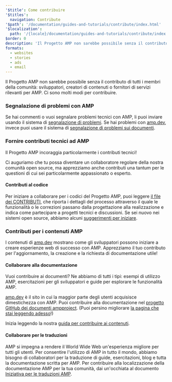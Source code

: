 ```yaml
---
'$title': Come contribuire
'$titles':
  navigation: Contribute
'$path': '/documentation/guides-and-tutorials/contribute/index.html'
'$localization':
  path: '/{locale}/documentation/guides-and-tutorials/contribute/index.html'
$order: 0
description: 'Il Progetto AMP non sarebbe possibile senza il contributo di tutti i membri della comunità: sviluppatori, creatori di contenuti o fornitori di servizi rilevanti per AMP.'
formats:
  - websites
  - stories
  - ads
  - email
---
```


Il Progetto AMP non sarebbe possibile senza il contributo di tutti i membri della comunità: sviluppatori, creatori di contenuti o fornitori di servizi rilevanti per AMP. Ci sono molti modi per contribuire.

### Segnalazione di problemi con AMP

Se hai commenti o vuoi segnalare problemi tecnici con AMP, li puoi inviare usando il sistema di [segnalazione di problemi](https://github.com/ampproject/amphtml/issues). Se hai problemi con [amp.dev](https://amp.dev), invece puoi usare il sistema di [segnalazione di problemi sui documenti](https://github.com/ampproject/docs/issues).

### Fornire contributi tecnici ad AMP

Il Progetto AMP incoraggia particolarmente i contributi tecnici!

Ci auguriamo che tu possa diventare un collaboratore regolare della nostra comunità open source, ma apprezziamo anche contributi una tantum per le questioni di cui sei particolarmente appassionato o esperto.

#### Contributi al codice

Per iniziare a collaborare per i codici del Progetto AMP, puoi leggere [il file dei CONTRIBUTI](https://github.com/ampproject/amphtml/blob/main/docs/contributing.md), che riporta i dettagli del processo attraverso il quale le funzionalità o le correzioni passano dalla progettazione alla realizzazione e indica come partecipare a progetti tecnici e discussioni. Se sei nuovo nei sistemi open source, abbiamo alcuni [suggerimenti per iniziare](https://github.com/ampproject/amphtml/blob/main/docs/contributing.md#contributing-code).

### Contributi per i contenuti AMP

I contenuti di [amp.dev](https://amp.dev) mostrano come gli sviluppatori possono iniziare a creare esperienze web di successo con AMP. Apprezziamo il tuo contributo per l'aggiornamento, la creazione e la richiesta di documentazione utile!

#### Collaborare alla documentazione

Vuoi contribuire ai documenti? Ne abbiamo di tutti i tipi: esempi di utilizzo AMP, esercitazioni per gli sviluppatori e guide per esplorare le funzionalità AMP.

[amp.dev](https://amp.dev) è il sito in cui la maggior parte degli utenti acquisisce dimestichezza con AMP. Puoi contribuire alla documentazione nel [progetto GitHub dei documenti ampproject](https://github.com/ampproject/docs). (Puoi persino migliorare [la pagina che stai leggendo adesso](https://github.com/ampproject/docs/blob/master/content/docs/contribute/contribute.md)!)

Inizia leggendo la nostra [guida per contribuire ai contenuti](contribute-documentation/index.md?format=websites).

#### Collaborare per le traduzioni

AMP si impegna a rendere il World Wide Web un'esperienza migliore per tutti gli utenti. Per consentire l'utilizzo di AMP in tutto il mondo, abbiamo bisogno di collaboratori per la traduzione di guide, esercitazioni, blog e tutta la documentazione scritta per AMP. Per contribuire alla localizzazione della documentazione AMP per la tua comunità, dai un'occhiata al documento [Iniziativa per le traduzioni AMP](https://github.com/ampproject/docs/blob/master/TRANSLATIONS.md).

